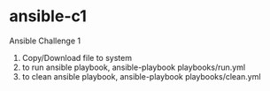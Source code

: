 # ansible-c1
Ansible Challenge 1

1. Copy/Download file to system
2. to run ansible playbook, ansible-playbook playbooks/run.yml
3. to clean ansible playbook, ansible-playbook playbooks/clean.yml
